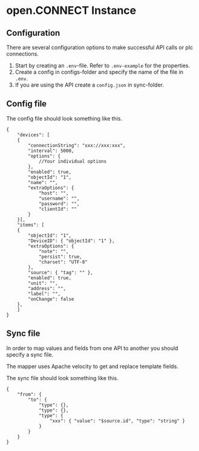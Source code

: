 # open.CONNECT Instance

## Configuration
There are several configuration options to make successful API calls or plc connections. 
1. Start by creating an `.env`-file. Refer to `.env-example` for the properties.
2. Create a config in configs-folder and specify the name of the file in `.env`.
3. If you are using the API create a `config.json` in sync-folder.

## Config file
The config file should look something like this.

```
{
    "devices": [
    {
        "connectionString": "xxx://xxx:xxx",
        "interval": 5000,
        "options": {
            //Your individual options
        },
        "enabled": true,
        "objectId": "1",
        "name": "",
        "extraOptions": {
            "host": "",
            "username": "",
            "password": "",
            "clientId": ""
        }
    }],
    "items": [
    {
        "objectId": "1",
        "DeviceID": { "objectId": "1" },
        "extraOptions": {
            "note": "",
            "persist": true,
            "charset": "UTF-8"
        },
        "source": { "tag": "" },
        "enabled": true,
        "unit": "",
        "address": "",
        "label": "",
        "onChange": false
    },
    ]
}
```

## Sync file
In order to map values and fields from one API to another you should specify a sync file. 

The mapper uses Apache velocity to get and replace template fields.

The sync file should look something like this.

```
{
    "from": {
        "to": {
            "type": {},
            "type": {},
            "type": {
                "xxx": { "value": "$source.id", "type": "string" }
            }
        }
    }
}
```
